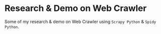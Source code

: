 # Research & Demo on Web Crawler
Some of my research & demo on Web Crawler using `Scrapy Python` & `Spidy Python`.